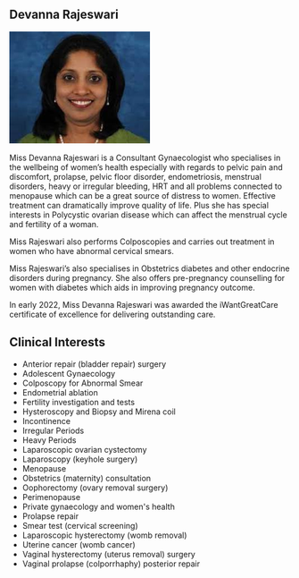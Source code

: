 ## Devanna Rajeswari

![headshot](./_assets/_images/headshot.jpg)

Miss Devanna Rajeswari is a Consultant Gynaecologist who specialises in the wellbeing of women’s health especially with regards to pelvic pain and discomfort, prolapse, pelvic floor disorder, endometriosis, menstrual disorders, heavy or irregular bleeding, HRT and all problems connected to menopause which can be a great source of distress to women. Effective treatment can dramatically improve quality of life.  Plus she has special interests in Polycystic ovarian disease which can affect the menstrual cycle and fertility of a woman. 

 Miss Rajeswari also performs Colposcopies and carries out treatment in women who have abnormal cervical smears. 

Miss Rajeswari’s also specialises in Obstetrics diabetes and other endocrine disorders during pregnancy. She also offers pre-pregnancy counselling for women with diabetes which aids in improving pregnancy outcome. 

In early 2022, Miss Devanna Rajeswari was awarded the iWantGreatCare certificate of excellence for delivering outstanding care.

## Clinical Interests

- Anterior repair (bladder repair) surgery
- Adolescent Gynaecology
- Colposcopy for Abnormal Smear
- Endometrial ablation
- Fertility investigation and tests
- Hysteroscopy and Biopsy and Mirena coil
- Incontinence
- Irregular Periods
- Heavy Periods
- Laparoscopic ovarian cystectomy
- Laparoscopy (keyhole surgery)
- Menopause
- Obstetrics (maternity) consultation
- Oophorectomy (ovary removal surgery)
- Perimenopause
- Private gynaecology and women's health
- Prolapse repair
- Smear test (cervical screening)
- Laparoscopic hysterectomy (womb removal)
- Uterine cancer (womb cancer)
- Vaginal hysterectomy (uterus removal) surgery
- Vaginal prolapse (colporrhaphy) posterior repair
